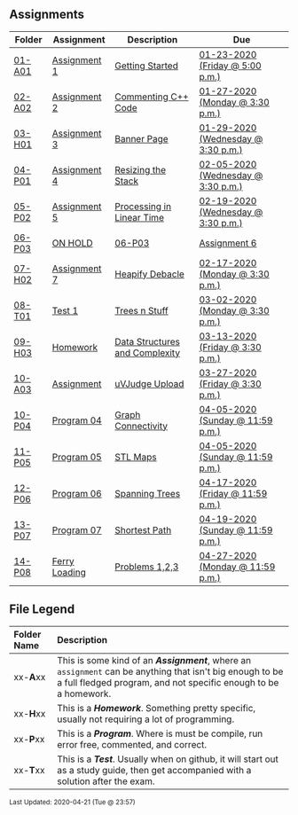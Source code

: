 ## Assignments
| Folder | Assignment | Description | Due|
 | ------------|------------|------------|------------|
 | [01-A01](https://github.com/rugbyprof/3013-Algorithms/tree/master/Assignments/01-A01) | [ Assignment 1 ](https://github.com/rugbyprof/3013-Algorithms/tree/master/Assignments/01-A01) | [ Getting Started](https://github.com/rugbyprof/3013-Algorithms/tree/master/Assignments/01-A01) | [01-23-2020 (Friday @ 5:00 p.m.)](https://github.com/rugbyprof/3013-Algorithms/tree/master/Assignments/01-A01) |
 | [02-A02](https://github.com/rugbyprof/3013-Algorithms/tree/master/Assignments/02-A02) | [ Assignment 2 ](https://github.com/rugbyprof/3013-Algorithms/tree/master/Assignments/02-A02) | [ Commenting C++ Code](https://github.com/rugbyprof/3013-Algorithms/tree/master/Assignments/02-A02) | [01-27-2020 (Monday @ 3:30 p.m.)](https://github.com/rugbyprof/3013-Algorithms/tree/master/Assignments/02-A02) |
 | [03-H01](https://github.com/rugbyprof/3013-Algorithms/tree/master/Assignments/03-H01) | [ Assignment 3 ](https://github.com/rugbyprof/3013-Algorithms/tree/master/Assignments/03-H01) | [ Banner Page](https://github.com/rugbyprof/3013-Algorithms/tree/master/Assignments/03-H01) | [01-29-2020 (Wednesday @ 3:30 p.m.)](https://github.com/rugbyprof/3013-Algorithms/tree/master/Assignments/03-H01) |
 | [04-P01](https://github.com/rugbyprof/3013-Algorithms/tree/master/Assignments/04-P01) | [ Assignment 4 ](https://github.com/rugbyprof/3013-Algorithms/tree/master/Assignments/04-P01) | [ Resizing the Stack](https://github.com/rugbyprof/3013-Algorithms/tree/master/Assignments/04-P01) | [02-05-2020 (Wednesday @ 3:30 p.m.)](https://github.com/rugbyprof/3013-Algorithms/tree/master/Assignments/04-P01) |
 | [05-P02](https://github.com/rugbyprof/3013-Algorithms/tree/master/Assignments/05-P02) | [ Assignment 5 ](https://github.com/rugbyprof/3013-Algorithms/tree/master/Assignments/05-P02) | [ Processing in Linear Time](https://github.com/rugbyprof/3013-Algorithms/tree/master/Assignments/05-P02) | [02-19-2020 (Wednesday @ 3:30 p.m.)](https://github.com/rugbyprof/3013-Algorithms/tree/master/Assignments/05-P02) |
 | [06-P03](https://github.com/rugbyprof/3013-Algorithms/tree/master/Assignments/06-P03) | [ ON HOLD](https://github.com/rugbyprof/3013-Algorithms/tree/master/Assignments/06-P03) | [06-P03](https://github.com/rugbyprof/3013-Algorithms/tree/master/Assignments/06-P03) | [ Assignment 6 ](https://github.com/rugbyprof/3013-Algorithms/tree/master/Assignments/06-P03) | [ Processing in Log time (or are we?)](https://github.com/rugbyprof/3013-Algorithms/tree/master/Assignments/06-P03) | [02-26-2020 (Wednesday @ 3:30 p.m.)](https://github.com/rugbyprof/3013-Algorithms/tree/master/Assignments/06-P03) |
 | [07-H02](https://github.com/rugbyprof/3013-Algorithms/tree/master/Assignments/07-H02) | [ Assignment 7 ](https://github.com/rugbyprof/3013-Algorithms/tree/master/Assignments/07-H02) | [ Heapify Debacle](https://github.com/rugbyprof/3013-Algorithms/tree/master/Assignments/07-H02) | [02-17-2020 (Monday @ 3:30 p.m.)](https://github.com/rugbyprof/3013-Algorithms/tree/master/Assignments/07-H02) |
 | [08-T01](https://github.com/rugbyprof/3013-Algorithms/tree/master/Assignments/08-T01) | [ Test 1 ](https://github.com/rugbyprof/3013-Algorithms/tree/master/Assignments/08-T01) | [ Trees n Stuff](https://github.com/rugbyprof/3013-Algorithms/tree/master/Assignments/08-T01) | [03-02-2020 (Monday @ 3:30 p.m.)](https://github.com/rugbyprof/3013-Algorithms/tree/master/Assignments/08-T01) |
 | [09-H03](https://github.com/rugbyprof/3013-Algorithms/tree/master/Assignments/09-H03) | [ Homework ](https://github.com/rugbyprof/3013-Algorithms/tree/master/Assignments/09-H03) | [ Data Structures and Complexity](https://github.com/rugbyprof/3013-Algorithms/tree/master/Assignments/09-H03) | [03-13-2020 (Friday @ 3:30 p.m.)](https://github.com/rugbyprof/3013-Algorithms/tree/master/Assignments/09-H03) |
 | [10-A03](https://github.com/rugbyprof/3013-Algorithms/tree/master/Assignments/10-A03) | [ Assignment ](https://github.com/rugbyprof/3013-Algorithms/tree/master/Assignments/10-A03) | [ uVJudge Upload](https://github.com/rugbyprof/3013-Algorithms/tree/master/Assignments/10-A03) | [03-27-2020 (Friday @ 3:30 p.m.)](https://github.com/rugbyprof/3013-Algorithms/tree/master/Assignments/10-A03) |
 | [10-P04](https://github.com/rugbyprof/3013-Algorithms/tree/master/Assignments/10-P04) | [ Program 04 ](https://github.com/rugbyprof/3013-Algorithms/tree/master/Assignments/10-P04) | [ Graph Connectivity](https://github.com/rugbyprof/3013-Algorithms/tree/master/Assignments/10-P04) | [04-05-2020 (Sunday @ 11:59 p.m.)](https://github.com/rugbyprof/3013-Algorithms/tree/master/Assignments/10-P04) |
 | [11-P05](https://github.com/rugbyprof/3013-Algorithms/tree/master/Assignments/11-P05) | [ Program 05 ](https://github.com/rugbyprof/3013-Algorithms/tree/master/Assignments/11-P05) | [ STL Maps](https://github.com/rugbyprof/3013-Algorithms/tree/master/Assignments/11-P05) | [04-05-2020 (Sunday @ 11:59 p.m.)](https://github.com/rugbyprof/3013-Algorithms/tree/master/Assignments/11-P05) |
 | [12-P06](https://github.com/rugbyprof/3013-Algorithms/tree/master/Assignments/12-P06) | [ Program 06 ](https://github.com/rugbyprof/3013-Algorithms/tree/master/Assignments/12-P06) | [ Spanning Trees](https://github.com/rugbyprof/3013-Algorithms/tree/master/Assignments/12-P06) | [04-17-2020 (Friday @ 11:59 p.m.)](https://github.com/rugbyprof/3013-Algorithms/tree/master/Assignments/12-P06) |
 | [13-P07](https://github.com/rugbyprof/3013-Algorithms/tree/master/Assignments/13-P07) | [ Program 07 ](https://github.com/rugbyprof/3013-Algorithms/tree/master/Assignments/13-P07) | [ Shortest Path](https://github.com/rugbyprof/3013-Algorithms/tree/master/Assignments/13-P07) | [04-19-2020 (Sunday @ 11:59 p.m.)](https://github.com/rugbyprof/3013-Algorithms/tree/master/Assignments/13-P07) |
 | [14-P08](https://github.com/rugbyprof/3013-Algorithms/tree/master/Assignments/14-P08) | [ Ferry Loading ](https://github.com/rugbyprof/3013-Algorithms/tree/master/Assignments/14-P08) | [ Problems 1,2,3](https://github.com/rugbyprof/3013-Algorithms/tree/master/Assignments/14-P08) | [04-27-2020 (Monday @ 11:59 p.m.)](https://github.com/rugbyprof/3013-Algorithms/tree/master/Assignments/14-P08) |

    
## File Legend

| Folder Name | Description |
|:-----------|:-------------|
|xx-**A**xx | This is some kind of an ***Assignment***, where an `assignment` can be anything that isn't big enough to be a full fledged program, and not specific enough to be a homework. |
|xx-**H**xx | This is a ***Homework***. Something pretty specific, usually not requiring a lot of programming. |
|xx-**P**xx | This is a ***Program***. Where is must be compile, run error free, commented, and correct. |
|xx-**T**xx | This is a ***Test***. Usually when on github, it will start out as a study guide, then get accompanied with a solution after the exam. |

    
<sup>Last Updated: 2020-04-21 (Tue @ 23:57)</sup>